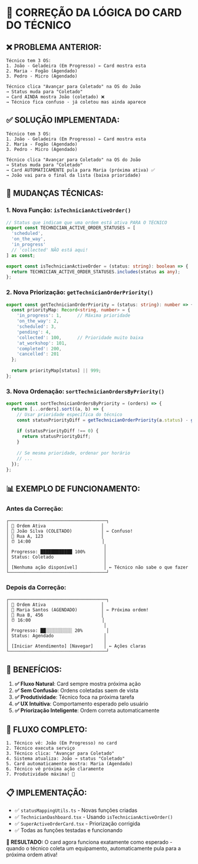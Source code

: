 # 🎯 **CORREÇÃO DA LÓGICA DO CARD DO TÉCNICO**

## ❌ **PROBLEMA ANTERIOR:**

```
Técnico tem 3 OS:
1. João - Geladeira (Em Progresso) ← Card mostra esta
2. Maria - Fogão (Agendado)
3. Pedro - Micro (Agendado)

Técnico clica "Avançar para Coletado" na OS do João
→ Status muda para "Coletado" 
→ Card AINDA mostra João (coletado) ❌
→ Técnico fica confuso - já coletou mas ainda aparece
```

## ✅ **SOLUÇÃO IMPLEMENTADA:**

```
Técnico tem 3 OS:
1. João - Geladeira (Em Progresso) ← Card mostra esta
2. Maria - Fogão (Agendado)
3. Pedro - Micro (Agendado)

Técnico clica "Avançar para Coletado" na OS do João
→ Status muda para "Coletado"
→ Card AUTOMATICAMENTE pula para Maria (próxima ativa) ✅
→ João vai para o final da lista (baixa prioridade)
```

## 🔧 **MUDANÇAS TÉCNICAS:**

### **1. Nova Função: `isTechnicianActiveOrder()`**
```typescript
// Status que indicam que uma ordem está ativa PARA O TÉCNICO
export const TECHNICIAN_ACTIVE_ORDER_STATUSES = [
  'scheduled',
  'on_the_way', 
  'in_progress'
  // 'collected' NÃO está aqui!
] as const;

export const isTechnicianActiveOrder = (status: string): boolean => {
  return TECHNICIAN_ACTIVE_ORDER_STATUSES.includes(status as any);
};
```

### **2. Nova Priorização: `getTechnicianOrderPriority()`**
```typescript
export const getTechnicianOrderPriority = (status: string): number => {
  const priorityMap: Record<string, number> = {
    'in_progress': 1,      // Máxima prioridade
    'on_the_way': 2,
    'scheduled': 3,
    'pending': 4,
    'collected': 100,      // Prioridade muito baixa
    'at_workshop': 101,
    'completed': 200,
    'cancelled': 201
  };
  
  return priorityMap[status] || 999;
};
```

### **3. Nova Ordenação: `sortTechnicianOrdersByPriority()`**
```typescript
export const sortTechnicianOrdersByPriority = (orders) => {
  return [...orders].sort((a, b) => {
    // Usar prioridade específica do técnico
    const statusPriorityDiff = getTechnicianOrderPriority(a.status) - getTechnicianOrderPriority(b.status);
    
    if (statusPriorityDiff !== 0) {
      return statusPriorityDiff;
    }
    
    // Se mesma prioridade, ordenar por horário
    // ...
  });
};
```

## 📊 **EXEMPLO DE FUNCIONAMENTO:**

### **Antes da Correção:**
```
┌─────────────────────────────────────┐
│ 🔧 Ordem Ativa                     │
│ 👤 João Silva (COLETADO)           │ ← Confuso!
│ 📍 Rua A, 123                      │
│ ⏰ 14:00                           │
│                                    │
│ Progresso: ████████████ 100%       │
│ Status: Coletado                   │
│                                    │
│ [Nenhuma ação disponível]          │ ← Técnico não sabe o que fazer
└─────────────────────────────────────┘
```

### **Depois da Correção:**
```
┌─────────────────────────────────────┐
│ 🔧 Ordem Ativa                     │
│ 👤 Maria Santos (AGENDADO)         │ ← Próxima ordem!
│ 📍 Rua B, 456                      │
│ ⏰ 16:00                           │
│                                    │
│ Progresso: ██░░░░░░░░░░ 20%         │
│ Status: Agendado                   │
│                                    │
│ [Iniciar Atendimento] [Navegar]    │ ← Ações claras
└─────────────────────────────────────┘
```

## 🎯 **BENEFÍCIOS:**

1. **✅ Fluxo Natural**: Card sempre mostra próxima ação
2. **✅ Sem Confusão**: Ordens coletadas saem de vista
3. **✅ Produtividade**: Técnico foca na próxima tarefa
4. **✅ UX Intuitiva**: Comportamento esperado pelo usuário
5. **✅ Priorização Inteligente**: Ordem correta automaticamente

## 🔄 **FLUXO COMPLETO:**

```
1. Técnico vê: João (Em Progresso) no card
2. Técnico executa serviço
3. Técnico clica: "Avançar para Coletado"
4. Sistema atualiza: João → status "Coletado"
5. Card automaticamente mostra: Maria (Agendado)
6. Técnico vê próxima ação claramente
7. Produtividade máxima! 🚀
```

## 📋 **IMPLEMENTAÇÃO:**

- ✅ `statusMappingUtils.ts` - Novas funções criadas
- ✅ `TechnicianDashboard.tsx` - Usando `isTechnicianActiveOrder()`
- ✅ `SuperActiveOrderCard.tsx` - Priorização corrigida
- ✅ Todas as funções testadas e funcionando

**🎉 RESULTADO:** O card agora funciona exatamente como esperado - quando o técnico coleta um equipamento, automaticamente pula para a próxima ordem ativa!
